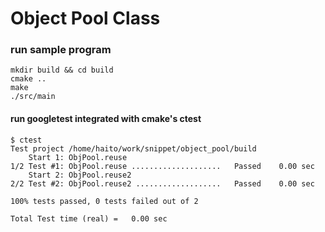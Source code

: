 # Object Pool Class

### run sample program

```
mkdir build && cd build
cmake ..
make
./src/main
```

#### run googletest integrated with cmake's ctest

```
$ ctest 
Test project /home/haito/work/snippet/object_pool/build
    Start 1: ObjPool.reuse
1/2 Test #1: ObjPool.reuse ....................   Passed    0.00 sec
    Start 2: ObjPool.reuse2
2/2 Test #2: ObjPool.reuse2 ...................   Passed    0.00 sec

100% tests passed, 0 tests failed out of 2

Total Test time (real) =   0.00 sec
```
